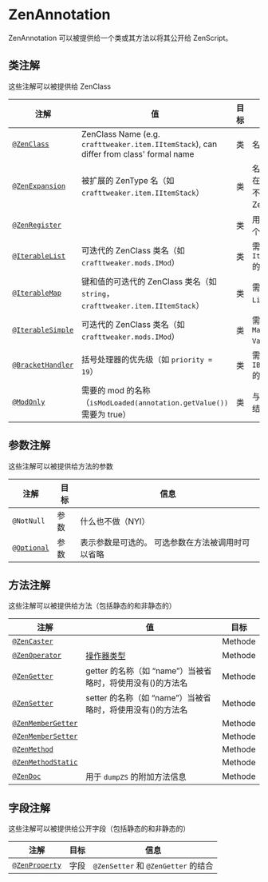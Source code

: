 # ZenAnnotation

ZenAnnotation 可以被提供给一个类或其方法以将其公开给 ZenScript。

## 类注解

这些注解可以被提供给 ZenClass

| 注解                                                                       | 值                                                                                       | 目标 | 信息                                                                        |
| ------------------------------------------------------------------------ | --------------------------------------------------------------------------------------- | -- | ------------------------------------------------------------------------- |
| [`@ZenClass`](/Dev_Area/ZenAnnotations/Annotation_ZenClass/)             | ZenClass Name (e.g. `crafttweaker.item.IItemStack`), can differ from class' formal name | 类  | 名称必须唯一                                                                    |
| [`@ZenExpansion`](/Dev_Area/ZenAnnotations/Annotation_ZenExpansion/)     | 被扩展的 ZenType 名（如 `crafttweaker.item.IItemStack`）                                        | 类  | 名称必须已经存在（你不能扩展不存在的 ZenType）                                               |
| [`@ZenRegister`](/Dev_Area/ZenAnnotations/Annotation_ZenRegister/)       |                                                                                         | 类  | 用于自动注册这个类或扩展                                                              |
| [`@IterableList`](/Dev_Area/ZenAnnotations/Annotation_Iterable/)         | 可迭代的 ZenClass 类名（如 `crafttweaker.mods.IMod`）                                            | 类  | 需要可赋值给 `Iterable<Type>` 的类                                          |
| [`@IterableMap`](/Dev_Area/ZenAnnotations/Annotation_Iterable/)          | 键和值的可迭代的 ZenClass 类名（如 `string`，`crafttweaker.item.IItemStack`）                         | 类  | 需要可赋值给 `List<Type>` 的类                                              |
| [`@IterableSimple`](/Dev_Area/ZenAnnotations/Annotation_Iterable/)       | 可迭代的 ZenClass 类名（如 `crafttweaker.mods.IMod`）                                            | 类  | 需要可赋值给 `Map<KeyType, ValueType>` 的类                                 |
| [`@BracketHandler`](/Dev_Area/ZenAnnotations/Annotation_BracketHandler/) | 括号处理器的优先级（如 `priority = 19`）                                                            | 类  | 需要可赋值给 `IBracketHandler` 的类                                               |
| [`@ModOnly`](/Dev_Area/ZenAnnotations/Annotation_ModOnly/)               | 需要的 mod 的名称（`isModLoaded(annotation.getValue())` 需要为 true）                              | 类  | 与 [`@ZenRegister`](/Dev_Area/ZenAnnotations/Annotation_ZenRegister/) 结合使用 |

## 参数注解

这些注解可以被提供给方法的参数

| 注解                                                           | 目标 | 信息                        |
| ------------------------------------------------------------ | -- | ------------------------- |
| `@NotNull`                                                   | 参数 | 什么也不做（NYI）                |
| [`@Optional`](/Dev_Area/ZenAnnotations/Annotation_Optional/) | 参数 | 表示参数是可选的。 可选参数在方法被调用时可以省略 |

## 方法注解

这些注解可以被提供给方法（包括静态的和非静态的）

| 注解                                                                         | 值                                     | 目标      |
| -------------------------------------------------------------------------- | ------------------------------------- | ------- |
| [`@ZenCaster`](/Dev_Area/ZenAnnotations/Annotation_ZenCaster/)             |                                       | Methode |
| [`@ZenOperator`](/Dev_Area/ZenAnnotations/Annotation_ZenOperator/)         | [操作器类型](/Dev_Area/ZenOperators/)      | Methode |
| [`@ZenGetter`](/Dev_Area/ZenAnnotations/ZenMembers/)                       | getter 的名称（如 “name”）当被省略时，将使用没有()的方法名 | Methode |
| [`@ZenSetter`](/Dev_Area/ZenAnnotations/ZenMembers/)                       | setter 的名称（如 “name”）当被省略时，将使用没有()的方法名 | Methode |
| [`@ZenMemberGetter`](/Dev_Area/ZenAnnotations/ZenMembers/)                 |                                       | Methode |
| [`@ZenMemberSetter`](/Dev_Area/ZenAnnotations/ZenMembers/)                 |                                       | Methode |
| [`@ZenMethod`](/Dev_Area/ZenAnnotations/Annotation_ZenMethod/)             |                                       | Methode |
| [`@ZenMethodStatic`](/Dev_Area/ZenAnnotations/Annotation_ZenMethodStatic/) |                                       | Methode |
| [`@ZenDoc`](/Dev_Area/ZenAnnotations/Annotation_ZenDoc/)                   | 用于 `dumpZS` 的附加方法信息                   | Methode |

## 字段注解

这些注解可以被提供给公开字段（包括静态的和非静态的）

| 注解                                                     | 目标 | 信息                              |
| ------------------------------------------------------ | -- | ------------------------------- |
| [`@ZenProperty`](/Dev_Area/ZenAnnotations/ZenMembers/) | 字段 | `@ZenSetter` 和 `@ZenGetter` 的结合 |